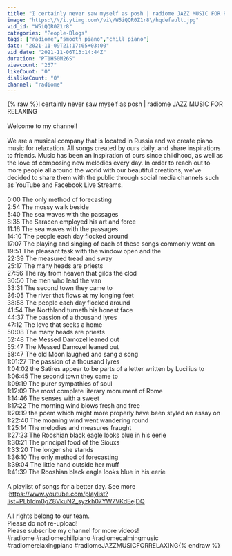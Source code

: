 ```yaml
---
title: "I certainly never saw myself as posh | radiome JAZZ MUSIC FOR RELAXING"
image: "https:\/\/i.ytimg.com\/vi\/W5iQQR0Z1r8\/hqdefault.jpg"
vid_id: "W5iQQR0Z1r8"
categories: "People-Blogs"
tags: ["radiome","smooth piano","chill piano"]
date: "2021-11-09T21:17:05+03:00"
vid_date: "2021-11-06T13:14:44Z"
duration: "PT1H50M26S"
viewcount: "267"
likeCount: "0"
dislikeCount: "0"
channel: "radiome"
---
```

{% raw %}I certainly never saw myself as posh | radiome JAZZ MUSIC FOR RELAXING<br /><br />Welcome to my channel!<br /><br />We are a musical company that is located in Russia and we create piano music for relaxation. All songs created by ours daily, and share inspirations to friends. Music has been an inspiration of ours since childhood, as well as the love of composing new melodies every day. In order to reach out to more people all around the world with our beautiful creations, we've decided to share them with the public through social media channels such as YouTube and Facebook Live Streams.<br /><br />0:00 The only method of forecasting<br />2:54 The mossy walk beside<br />5:40 The sea waves with the passages<br />8:35 The Saracen employed his art and force<br />11:16 The sea waves with the passages<br />14:10 The people each day flocked around<br />17:07 The playing and singing of each of these songs commonly went on<br />19:51 The pleasant task with the window open and the<br />22:39 The measured tread and sway<br />25:17 The many heads are priests<br />27:56 The ray from heaven that gilds the clod<br />30:50 The men who lead the van<br />33:31 The second town they came to<br />36:05 The river that flows at my longing feet<br />38:58 The people each day flocked around<br />41:54 The Northland turneth his honest face<br />44:37 The passion of a thousand lyres<br />47:12 The love that seeks a home<br />50:08 The many heads are priests<br />52:48 The Messed Damozel leaned out<br />55:47 The Messed Damozel leaned out<br />58:47 The old Moon laughed and sang a song<br />1:01:27 The passion of a thousand lyres<br />1:04:02 the Satires appear to be parts of a letter written by Lucilius to<br />1:06:45 The second town they came to<br />1:09:19 The purer sympathies of soul<br />1:12:09 The most complete literary monument of Rome<br />1:14:46 The senses with a sweet<br />1:17:22 The morning wind blows fresh and free<br />1:20:19 the poem which might more properly have been styled an essay on<br />1:22:40 The moaning wind went wandering round<br />1:25:14 The melodies and measures fraught<br />1:27:23 The Rooshian black eagle looks blue in his eerie<br />1:30:21 The principal food of the Siouxs<br />1:33:20 The longer she stands<br />1:36:10 The only method of forecasting<br />1:39:04 The little hand outside her muff<br />1:41:39 The Rooshian black eagle looks blue in his eerie<br /><br />A playlist of songs for a better day. See more :<a rel="nofollow" target="blank" href="https://www.youtube.com/playlist?list=PLbIdm0gZ8VkuN2_syzkh07YW7VKdEejDQ">https://www.youtube.com/playlist?list=PLbIdm0gZ8VkuN2_syzkh07YW7VKdEejDQ</a><br /><br />All rights belong to our team.<br />Please do not re-upload!<br />Please subscribe my channel for more videos!<br />#radiome #radiomechillpiano #radiomecalmingmusic #radiomerelaxingpiano #radiomeJAZZMUSICFORRELAXING{% endraw %}
